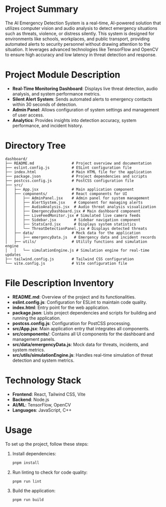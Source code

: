 # Project Summary
The AI Emergency Detection System is a real-time, AI-powered solution that utilizes computer vision and audio analysis to detect emergency situations such as threats, violence, or distress silently. This system is designed for environments like schools, workplaces, and public transport, providing automated alerts to security personnel without drawing attention to the situation. It leverages advanced technologies like TensorFlow and OpenCV to ensure high accuracy and low latency in threat detection and response.

# Project Module Description
- **Real-Time Monitoring Dashboard**: Displays live threat detection, audio analysis, and system performance metrics.
- **Silent Alert System**: Sends automated alerts to emergency contacts within 30 seconds of detection.
- **Admin Panel**: Allows configuration of system settings and management of user access.
- **Analytics**: Provides insights into detection accuracy, system performance, and incident history.

# Directory Tree
```
dashboard/
├── README.md                 # Project overview and documentation
├── eslint.config.js          # ESLint configuration file
├── index.html                # Main HTML file for the application
├── package.json              # Project dependencies and scripts
├── postcss.config.js         # PostCSS configuration file
├── src/
│   ├── App.jsx               # Main application component
│   ├── components/           # React components for UI
│   │   ├── AdminPanel.jsx    # Admin panel for system management
│   │   ├── AlertSystem.jsx    # Component for managing alerts
│   │   ├── AudioAnalysis.jsx  # Audio threat analysis visualization
│   │   ├── EmergencyDashboard.jsx # Main dashboard component
│   │   ├── LiveFeedMonitor.jsx # Simulated live camera feeds
│   │   ├── Sidebar.jsx        # Sidebar navigation component
│   │   ├── StatsCard.jsx      # Displays system statistics
│   │   └── ThreatDetectionPanel.jsx # Displays detected threats
│   ├── data/                 # Mock data for the application
│   │   ├── emergencyData.js   # Emergency data and incident records
│   ├── utils/                # Utility functions and simulation engine
│   │   └── simulationEngine.js # Simulation engine for real-time updates
├── tailwind.config.js        # Tailwind CSS configuration
└── vite.config.js            # Vite configuration file
```

# File Description Inventory
- **README.md**: Overview of the project and its functionalities.
- **eslint.config.js**: Configuration for ESLint to maintain code quality.
- **index.html**: Entry point for the web application.
- **package.json**: Lists project dependencies and scripts for building and running the application.
- **postcss.config.js**: Configuration for PostCSS processing.
- **src/App.jsx**: Main application entry that integrates all components.
- **src/components/**: Contains all UI components for the dashboard and management panels.
- **src/data/emergencyData.js**: Mock data for threats, incidents, and system metrics.
- **src/utils/simulationEngine.js**: Handles real-time simulation of threat detection and system metrics.

# Technology Stack
- **Frontend**: React, Tailwind CSS, Vite
- **Backend**: Node.js
- **AI/ML**: TensorFlow, OpenCV
- **Languages**: JavaScript, C++

# Usage
To set up the project, follow these steps:
1. Install dependencies:
   ```bash
   pnpm install
   ```
2. Run linting to check for code quality:
   ```bash
   pnpm run lint
   ```
3. Build the application:
   ```bash
   pnpm run build
   ```
